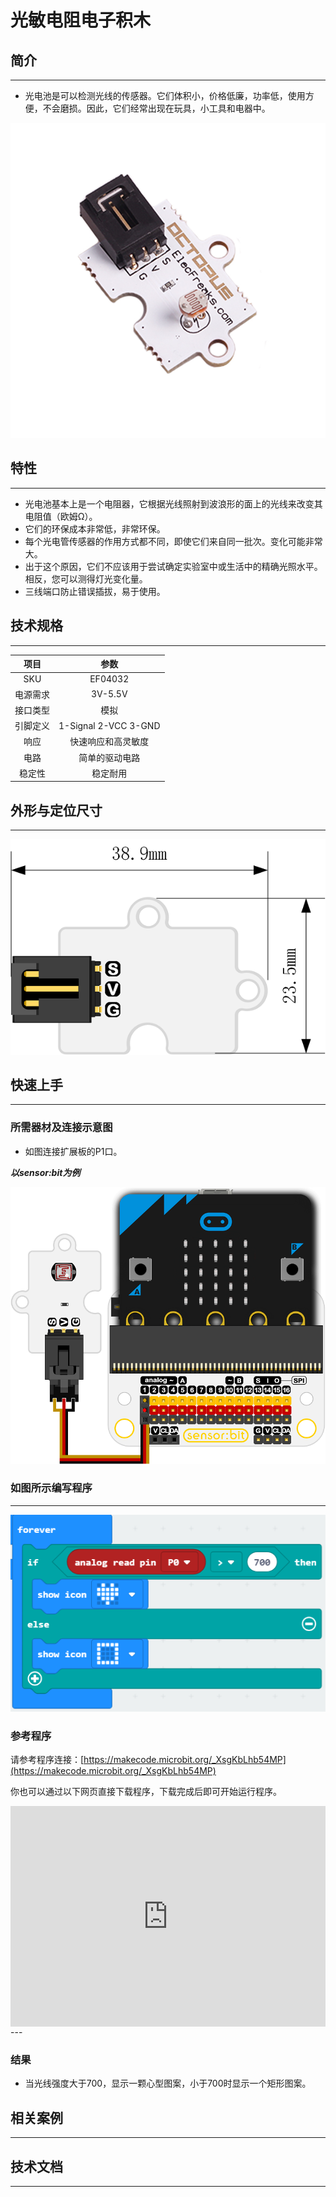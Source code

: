 # 光敏电阻电子积木

## 简介
---
- 光电池是可以检测光线的传感器。它们体积小，价格低廉，功率低，使用方便，不会磨损。因此，它们经常出现在玩具，小工具和电器中。

 ![](./images/sCid5Hu.jpg)

## 特性
---
- 光电池基本上是一个电阻器，它根据光线照射到波浪形的面上的光线来改变其电阻值（欧姆Ω）。
- 它们的环保成本非常低，非常环保。
- 每个光电管传感器的作用方式都不同，即使它们来自同一批次。变化可能非常大。
- 出于这个原因，它们不应该用于尝试确定实验室中或生活中的精确光照水平。相反，您可以测得灯光变化量。 
- 三线端口防止错误插拔，易于使用。

## 技术规格
---

项目 | 参数 
:-: | :-: 
SKU|EF04032
电源需求|3V-5.5V
接口类型|模拟
引脚定义|1-Signal 2-VCC 3-GND
响应|快速响应和高灵敏度
电路|简单的驱动电路
稳定性|稳定耐用

## 外形与定位尺寸
---

 ![](./images/cdNd1Kw.png)

## 快速上手
---

### 所需器材及连接示意图
- 如图连接扩展板的P1口。

***以sensor:bit为例***

 ![](./images/XwQieks.png)

### 如图所示编写程序
---
 ![](./images/4oRJ1Ub.png)

### 参考程序

请参考程序连接：[https://makecode.microbit.org/_XsgKbLhb54MP](https://makecode.microbit.org/_XsgKbLhb54MP)

你也可以通过以下网页直接下载程序，下载完成后即可开始运行程序。

<div style="position:relative;height:0;padding-bottom:70%;overflow:hidden;"><iframe style="position:absolute;top:0;left:0;width:100%;height:100%;" src="https://makecode.microbit.org/#pub:_XsgKbLhb54MP" frameborder="0" sandbox="allow-popups allow-forms allow-scripts allow-same-origin"></iframe></div>  
---

### 结果
- 当光线强度大于700，显示一颗心型图案，小于700时显示一个矩形图案。
## 相关案例
---

## 技术文档
---
